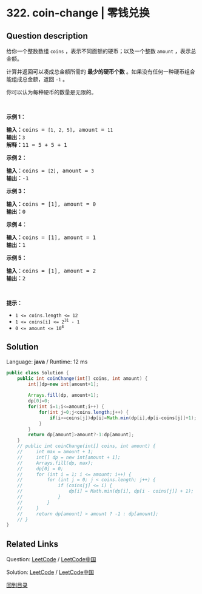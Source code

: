 ﻿# 322. coin-change | 零钱兑换

## Question description

<!--If you want to use the English description, use <p>You are given an integer array <code>coins</code> representing coins of different denominations and an integer <code>amount</code> representing a total amount of money.</p>

<p>Return <em>the fewest number of coins that you need to make up that amount</em>. If that amount of money cannot be made up by any combination of the coins, return <code>-1</code>.</p>

<p>You may assume that you have an infinite number of each kind of coin.</p>

<p>&nbsp;</p>
<p><strong>Example 1:</strong></p>

<pre>
<strong>Input:</strong> coins = [1,2,5], amount = 11
<strong>Output:</strong> 3
<strong>Explanation:</strong> 11 = 5 + 5 + 1
</pre>

<p><strong>Example 2:</strong></p>

<pre>
<strong>Input:</strong> coins = [2], amount = 3
<strong>Output:</strong> -1
</pre>

<p><strong>Example 3:</strong></p>

<pre>
<strong>Input:</strong> coins = [1], amount = 0
<strong>Output:</strong> 0
</pre>

<p>&nbsp;</p>
<p><strong>Constraints:</strong></p>

<ul>
	<li><code>1 &lt;= coins.length &lt;= 12</code></li>
	<li><code>1 &lt;= coins[i] &lt;= 2<sup>31</sup> - 1</code></li>
	<li><code>0 &lt;= amount &lt;= 10<sup>4</sup></code></li>
</ul>
 instead-->
<p>给你一个整数数组 <code>coins</code> ，表示不同面额的硬币；以及一个整数 <code>amount</code> ，表示总金额。</p>

<p>计算并返回可以凑成总金额所需的 <strong>最少的硬币个数</strong> 。如果没有任何一种硬币组合能组成总金额，返回 <code>-1</code> 。</p>

<p>你可以认为每种硬币的数量是无限的。</p>

<p> </p>

<p><strong>示例 1：</strong></p>

<pre>
<strong>输入：</strong>coins = <code>[1, 2, 5]</code>, amount = <code>11</code>
<strong>输出：</strong><code>3</code> 
<strong>解释：</strong>11 = 5 + 5 + 1</pre>

<p><strong>示例 2：</strong></p>

<pre>
<strong>输入：</strong>coins = <code>[2]</code>, amount = <code>3</code>
<strong>输出：</strong>-1</pre>

<p><strong>示例 3：</strong></p>

<pre>
<strong>输入：</strong>coins = [1], amount = 0
<strong>输出：</strong>0
</pre>

<p><strong>示例 4：</strong></p>

<pre>
<strong>输入：</strong>coins = [1], amount = 1
<strong>输出：</strong>1
</pre>

<p><strong>示例 5：</strong></p>

<pre>
<strong>输入：</strong>coins = [1], amount = 2
<strong>输出：</strong>2
</pre>

<p> </p>

<p><strong>提示：</strong></p>

<ul>
	<li><code>1 <= coins.length <= 12</code></li>
	<li><code>1 <= coins[i] <= 2<sup>31</sup> - 1</code></li>
	<li><code>0 <= amount <= 10<sup>4</sup></code></li>
</ul>




## Solution

Language: **java**  /  Runtime: 12 ms

```java
public class Solution {
    public int coinChange(int[] coins, int amount) {
        int[]dp=new int[amount+1];
        
        Arrays.fill(dp, amount+1);
        dp[0]=0;
        for(int i=1;i<=amount;i++) {
            for(int j=0;j<coins.length;j++) {
                if(i>=coins[j])dp[i]=Math.min(dp[i],dp[i-coins[j]]+1);
            }
        }
        return dp[amount]>amount?-1:dp[amount];
    }
    // public int coinChange(int[] coins, int amount) {
    //     int max = amount + 1;
    //     int[] dp = new int[amount + 1];
    //     Arrays.fill(dp, max);
    //     dp[0] = 0;
    //     for (int i = 1; i <= amount; i++) {
    //         for (int j = 0; j < coins.length; j++) {
    //             if (coins[j] <= i) {
    //                 dp[i] = Math.min(dp[i], dp[i - coins[j]] + 1);
    //             }
    //         }
    //     }
    //     return dp[amount] > amount ? -1 : dp[amount];
    // }
}
```



## Related Links

Question: [LeetCode](https://leetcode.com/problems/coin-change/description/)  /  [LeetCode中国](https://leetcode-cn.com/problems/coin-change/description/)

Solution: [LeetCode](https://leetcode.com/articles/coin-change/)  /  [LeetCode中国](https://leetcode-cn.com/articles/coin-change/)

[回到目录](../README.md)
